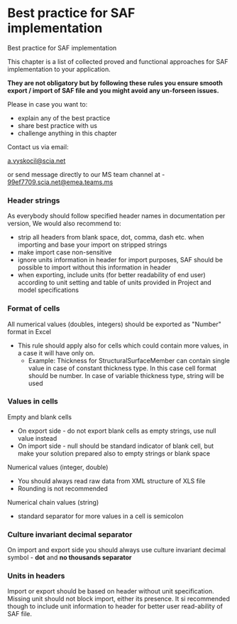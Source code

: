 # Best practice for SAF implementation

Best practice for SAF implementation

This chapter is a list of collected proved and functional approaches for SAF implementation to your application.

**They are not obligatory but by following these rules you ensure smooth export / import of SAF file and you might avoid any un-forseen issues.**

Please in case you want to:

* explain any of the best practice
* share best practice with us
* challenge anything in this chapter

Contact us via email:

a.vyskocil@scia.net

or send message directly to our MS team channel at - 99ef7709.scia.net@emea.teams.ms

### Header strings

As everybody should follow specified header names in documentation per version, We would also recommend to:

* strip all headers from blank space, dot, comma, dash etc. when importing and base your import on stripped strings
* make import case non-sensitive
* ignore units information in header for import purposes, SAF should be possible to import without this information in header
* when exporting, include units \(for better readability of end user\) according to unit setting and table of units provided in Project and model specifications

### Format of cells

All numerical values \(doubles, integers\) should be exported as "Number" format in Excel

* This rule should apply also for cells which could contain more values, in a case it will have only on.
  * Example: Thickness for StructuralSurfaceMember can contain single value in case of constant thickness type. In this case cell format should be number. In case of variable thickness type, string will be used

### Values in cells

Empty and blank cells

* On export side - do not export blank cells as empty strings, use null value instead
* On import side - null should be standard indicator of blank cell, but make your solution prepared also to empty strings or blank space

Numerical values \(integer, double\)

* You should always read raw data from XML structure of XLS file
* Rounding is not recommended

Numerical chain values \(string\)

* standard separator for more values in a cell is semicolon 

### Culture invariant decimal separator

On import and export side you should always use culture invariant decimal symbol - **dot** and **no thousands separator**

### Units in headers

Import or export should be based on header without unit specification. Missing unit should not block import, either its presence. It si recommended though to include unit information to header for better user read-ability of SAF file.

